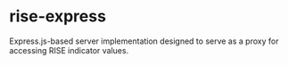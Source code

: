 # rise-express
Express.js-based server implementation designed to serve as a proxy for accessing RISE indicator values.
